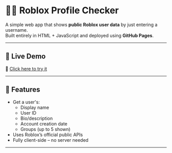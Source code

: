 # 🕵️‍♂️ Roblox Profile Checker

A simple web app that shows **public Roblox user data** by just entering a username.  
Built entirely in HTML + JavaScript and deployed using **GitHub Pages**.

---

## 🚀 Live Demo
🔗 [Click here to try it](https://therealmighty.github.io/roblox-profile-checker/)

---

## 🔧 Features
- Get a user's:
  - Display name
  - User ID
  - Bio/description
  - Account creation date
  - Groups (up to 5 shown)
- Uses Roblox’s official public APIs
- Fully client-side – no server needed

---
